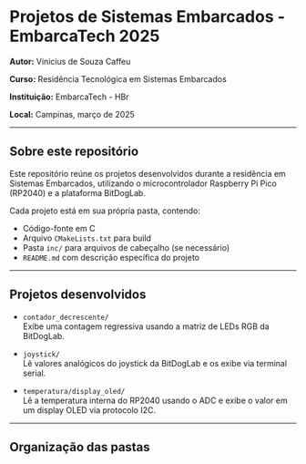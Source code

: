 # Projetos de Sistemas Embarcados - EmbarcaTech 2025

**Autor:** Vinicius de Souza Caffeu  

**Curso:** Residência Tecnológica em Sistemas Embarcados  

**Instituição:** EmbarcaTech - HBr  

**Local:** Campinas, março de 2025

---

## Sobre este repositório

Este repositório reúne os projetos desenvolvidos durante a residência em Sistemas Embarcados, utilizando o microcontrolador Raspberry Pi Pico (RP2040) e a plataforma BitDogLab.

Cada projeto está em sua própria pasta, contendo:

- Código-fonte em C
- Arquivo `CMakeLists.txt` para build
- Pasta `inc/` para arquivos de cabeçalho (se necessário)
- `README.md` com descrição específica do projeto

---

## Projetos desenvolvidos

- `contador_decrescente/`  
  Exibe uma contagem regressiva usando a matriz de LEDs RGB da BitDogLab.

- `joystick/`  
  Lê valores analógicos do joystick da BitDogLab e os exibe via terminal serial.

- `temperatura/display_oled/`  
  Lê a temperatura interna do RP2040 usando o ADC e exibe o valor em um display OLED via protocolo I2C.

---

## Organização das pastas

